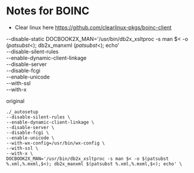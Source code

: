 # Notes for BOINC

- Clear linux here https://github.com/clearlinux-pkgs/boinc-client


--disable-static DOCBOOK2X_MAN='/usr/bin/db2x_xsltproc -s man $< -o $(patsubst %.xml,%.mxml,$<); db2x_manxml $(patsubst %.xml,%.mxml,$<); echo' \
--disable-silent-rules \
--enable-dynamic-client-linkage \
--disable-server \
--disable-fcgi \
--enable-unicode \
--with-ssl \
--with-x


original

    ./_autosetup
    --disable-silent-rules \
    --enable-dynamic-client-linkage \
    --disable-server \
    --disable-fcgi \
    --enable-unicode \
    --with-wx-config=/usr/bin/wx-config \
    --with-ssl \
    --with-x \
    DOCBOOK2X_MAN='/usr/bin/db2x_xsltproc -s man $< -o $(patsubst %.xml,%.mxml,$<); db2x_manxml $(patsubst %.xml,%.mxml,$<); echo' \